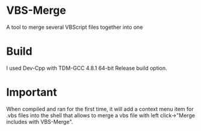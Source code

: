 # VBS-Merge
A tool to merge several VBScript files together into one

# Build
I used Dev-Cpp with TDM-GCC 4.8.1 64-bit Release build option.

# Important
When compiled and ran for the first time, it will add a context menu item for .vbs files into the shell that allows to merge a vbs file with left click->"Merge includes with VBS-Merge".
